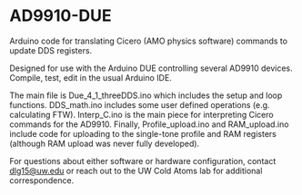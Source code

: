 # AD9910-DUE
Arduino code for translating Cicero (AMO physics software) commands to update DDS registers.

Designed for use with the Arduino DUE controlling several AD9910 devices. Compile, test, edit in the usual Arduino IDE.

The main file is Due_4_1_threeDDS.ino which includes the setup and loop functions. DDS_math.ino includes some user defined operations (e.g. calculating FTW). Interp_C.ino is the main piece for interpreting Cicero commands for the AD9910. Finally, Profile_upload.ino and RAM_upload.ino include code for uploading to the single-tone profile and RAM registers (although RAM upload was never fully developed).


For questions about either software or hardware configuration, contact dlg15@uw.edu or reach out to the UW Cold Atoms lab for additional correspondence.
